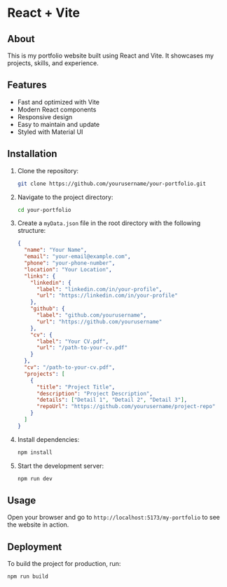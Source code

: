# React + Vite

## About

This is my portfolio website built using React and Vite. It showcases my projects, skills, and experience.

## Features

- Fast and optimized with Vite
- Modern React components
- Responsive design
- Easy to maintain and update
- Styled with Material UI

## Installation

1. Clone the repository:
   ```bash
   git clone https://github.com/yourusername/your-portfolio.git
   ```
2. Navigate to the project directory:
   ```bash
   cd your-portfolio
   ```
3. Create a `myData.json` file in the root directory with the following structure:
   ```json
   {
     "name": "Your Name",
     "email": "your-email@example.com",
     "phone": "your-phone-number",
     "location": "Your Location",
     "links": {
       "linkedin": {
         "label": "linkedin.com/in/your-profile",
         "url": "https://linkedin.com/in/your-profile"
       },
       "github": {
         "label": "github.com/yourusername",
         "url": "https://github.com/yourusername"
       },
       "cv": {
         "label": "Your CV.pdf",
         "url": "/path-to-your-cv.pdf"
       }
     },
     "cv": "/path-to-your-cv.pdf",
     "projects": [
       {
         "title": "Project Title",
         "description": "Project Description",
         "details": ["Detail 1", "Detail 2", "Detail 3"],
         "repoUrl": "https://github.com/yourusername/project-repo"
       }
     ]
   }
   ```
4. Install dependencies:
   ```bash
   npm install
   ```
5. Start the development server:
   ```bash
   npm run dev
   ```

## Usage

Open your browser and go to `http://localhost:5173/my-portfolio` to see the website in action.

## Deployment

To build the project for production, run:

```bash
npm run build
```
